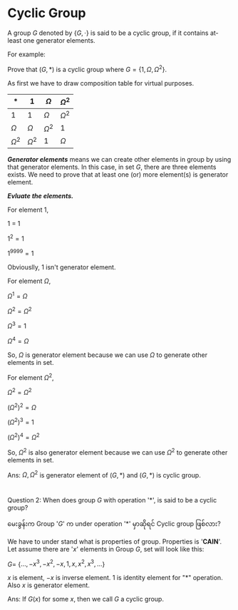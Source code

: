 # Cyclic Group

A group $G$ denoted by {$G, \cdot$} is said to be a cyclic group, if it contains at-least one generator elements.

For example:

Prove that ($G,*$) is a cyclic group where $G=\{1, \Omega, \Omega^2\}$.

As first we have to draw composition table for virtual purposes.

|*|$1$|$\Omega$|$\Omega^2$|
|---|---|---|---|
|1|1|$\Omega$|$\Omega^2$|
|$\Omega$|$\Omega$|$\Omega^2$|1|
|$\Omega^2$|$\Omega^2$|$1$|$\Omega$|

***Generator elements*** means we can create other elements in group by using that generator elements. In this case, in set $G$, there are three elements exists. We need to prove that at least one (or) more element(s) is generator element.

***Evluate the elements.***

For element $1$,

1 = 1

$1^2 = 1$

$1^{9999} = 1$

Obviouslly, $1$ isn't generator element.

For element $\Omega$,

$\Omega^1 = \Omega$

$\Omega^2 = \Omega^2$

$\Omega^3 = 1$

$\Omega^4 = \Omega$

So, $\Omega$ is generator element because we can use $\Omega$ to generate other elements in set.

For element $\Omega^2$,

$\Omega^2 = \Omega^2$

$(\Omega^2)^2 = \Omega$

$(\Omega^2)^3 = 1$

$(\Omega^2)^4 = \Omega^2$

So, $\Omega^2$ is also generator element because we can use $\Omega^2$ to generate other elements in set.

Ans: $\Omega, \Omega^2$ is generator element of $(G,*)$ and $(G,*)$ is cyclic group.

#

Question 2: When does group $G$ with operation '*', is said to be a cyclic group?

မေးခွန်းက Group '$G$' က under operation '*' မှာဆိုရင် Cyclic group ဖြစ်လား?

We have to under stand what is properties of group. Properties is '**CAIN**'. Let assume there are '$x$' elements in Group $G$, set will look like this:

$G =$ {$\ldots,-x^3,-x^2,-x,1,x,x^2, x^3,\ldots$}

$x$ is element, $-x$ is inverse element. $1$ is identity element for "*" operation. Also $x$ is generator element.

Ans: If $G(x)$ for some $x$, then we call $G$ a cyclic group.





